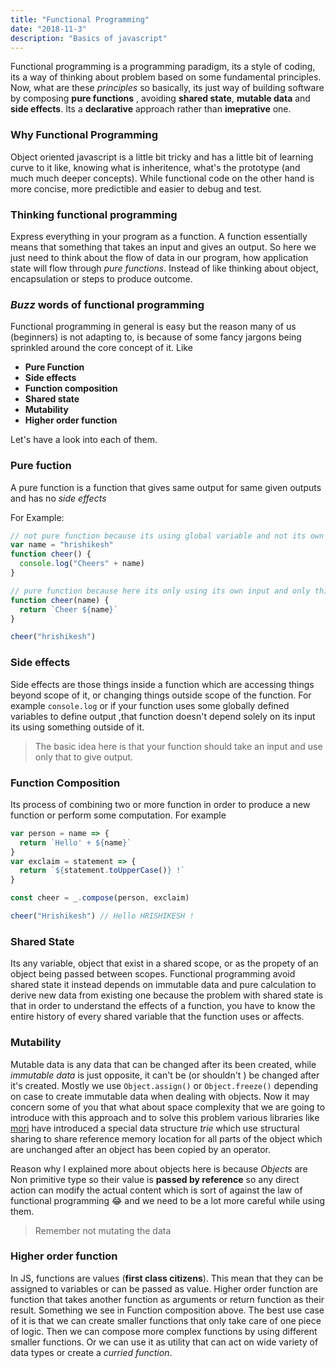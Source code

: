 ```yaml
---
title: "Functional Programming"
date: "2018-11-3"
description: "Basics of javascript"
---
```


Functional programming is a programming paradigm, its a style of coding, its a way of thinking about problem based on some fundamental principles. Now, what are these _principles_ so basically, its just way of building software by composing **pure functions** , avoiding **shared state**, **mutable data** and **side effects**. Its a **declarative** approach rather than **imeprative** one.

### Why Functional Programming

Object oriented javascript is a little bit tricky and has a little bit of learning curve to it like, knowing what is inheritence, what's the prototype (and much much deeper concepts). While functional code on the other hand is more concise, more predictible and easier to debug and test.

### Thinking functional programming

Express everything in your program as a function. A function essentially means that something that takes an input and gives an output. So here we just need to think about the flow of data in our program, how application state will flow through _pure functions_. Instead of like thinking about object, encapsulation or steps to produce outcome.

### _Buzz_ words of functional programming

Functional programming in general is easy but the reason many of us (beginners) is not adapting to, is because of some fancy jargons being sprinkled around the core concept of it. Like

- **Pure Function**
- **Side effects**
- **Function composition**
- **Shared state**
- **Mutability**
- **Higher order function**

Let's have a look into each of them.

### Pure fuction

A pure function is a function that gives same output for same given outputs and has no _side effects_

For Example:

```js
// not pure function because its using global variable and not its own input to compute value
var name = "hrishikesh"
function cheer() {
  console.log("Cheers" + name)
}

// pure function because here its only using its own input and only thing it does is it return its output
function cheer(name) {
  return `Cheer ${name}`
}

cheer("hrishikesh")
```

### Side effects

Side effects are those things inside a function which are accessing things beyond scope of it, or changing things outside scope of the function. For example `console.log` or if your function uses some globally defined variables to define output ,that function doesn't depend solely on its input its using something outside of it.

> The basic idea here is that your function should take an input and use only that to give output.

### Function Composition

Its process of combining two or more function in order to produce a new function or perform some computation. For example

```js
var person = name => {
  return `Hello' + ${name}`
}
var exclaim = statement => {
  return `${statement.toUpperCase()} !`
}

const cheer = _.compose(person, exclaim)

cheer("Hrishikesh") // Hello HRISHIKESH !
```

### Shared State

Its any variable, object that exist in a shared scope, or as the propety of an object being passed between scopes. Functional programming avoid shared state it instead depends on immutable data and pure calculation to derive new data from existing one because the problem with shared state is that in order to understand the effects of a function, you have to know the entire history of every shared variable that the function uses or affects.

### Mutability

Mutable data is any data that can be changed after its been created, while _immutable data_ is just opposite, it can't be (or shouldn't ) be changed after it's created. Mostly we use `Object.assign()` or `Object.freeze()` depending on case to create immutable data when dealing with objects. Now it may concern some of you that what about space complexity that we are going to introduce with this approach and to solve this problem various libraries like [mori](http://swannodette.github.io/mori/) have introduced a special data structure _trie_ which use structural sharing to share reference memory location for all parts of the object which are unchanged after an object has been copied by an operator.

Reason why I explained more about objects here is because _Objects_ are Non primitive type so their value is **passed by reference** so any direct action can modify the actual content which is sort of against the law of functional programming 😂 and we need to be a lot more careful while using them.

> Remember not mutating the data

### Higher order function

In JS, functions are values (**first class citizens**). This mean that they can be assigned to variables or can be passed as value. Higher order function are function that takes another function as arguments or return function as their result. Something we see in Function composition above. The best use case of it is that we can create smaller functions that only take care of one piece of logic. Then we can compose more complex functions by using different smaller functions. Or we can use it as utility that can act on wide variety of data types or create a _curried function_.
